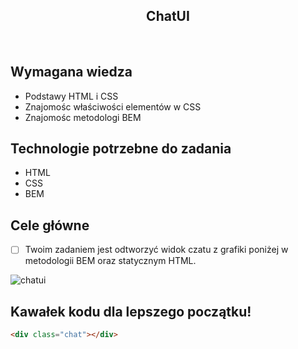 <h2 align="center">ChatUI</h2>

<br>

## Wymagana wiedza
- Podstawy HTML i CSS
- Znajomośc właściwości elementów w CSS
- Znajomośc metodologi BEM
 
## Technologie potrzebne do zadania

- HTML
- CSS
- BEM

## Cele główne

* [ ] Twoim zadaniem jest odtworzyć widok czatu z grafiki poniżej w metodologii BEM oraz statycznym HTML.


<img src="ChatUI.jps" alt="chatui"/>

## Kawałek kodu dla lepszego początku!

```html
<div class="chat"></div>
```
